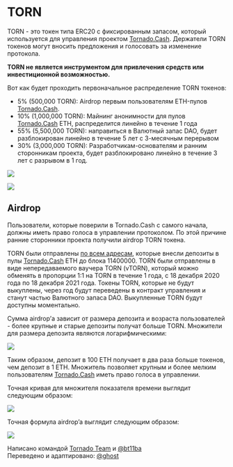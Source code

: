 # TORN

TORN - это токен типа ERC20 с фиксированным запасом, который используется для управления проектом [Tornado.Cash](https://tornado.cash). Держатели TORN токенов могут вносить предложения и голосовать за изменение протокола.

**TORN не является инструментом для привлечения средств или инвестиционной возможностью.**

Вот как будет проходить первоначальное распределение TORN токенов:

* 5% (500,000 TORN): Airdrop первым пользователям ETH-пулов [Tornado.Cash](https://tornado.cash).
* 10% (1,000,000 TORN): Майнинг анонимности для пулов [Tornado.Cash](http://tornado.cash) ETH, распределится линейно в течение 1 года
* 55% (5,500,000 TORN): направиться в Валютный запас DAO, будет разблокирован линейно в течение 5 лет с 3-месячным перерывом
* 30% (3,000,000 TORN): Разработчикам-основателям и ранним сторонникам проекта, будет разблокировано линейно в течение 3 лет с разрывом в 1 год.

![](.gitbook/assets/1-bjggju1rn4\_qoxgcljfneq.png)

![](.gitbook/assets/1-gmc0jw8zr5xfvrk5zyqmya.png)

## Airdrop <a href="f04d" id="f04d"></a>

Пользователи, которые поверили в Tornado.Cash с самого начала, должны иметь право голоса в управлении протоколом. По этой причине ранние сторонники проекта получили airdrop TORN токена.

TORN были отправлены [по всем адресам](https://github.com/tornadocash/airdrop/blob/master/airdrop.csv), которые внесли депозиты в пулы [Tornado.Cash](http://tornado.cash) ETH до блока 11400000. TORN были отправлены в виде непередаваемого ваучера TORN (vTORN), который можно обменять в пропорции 1:1 на TORN в течение 1 года, с 18 декабря 2020 года по 18 декабря 2021 года. Токены TORN, которые не будут выкуплены, через год будут переведены в контракт управления и станут частью Валютного запаса DAO. Выкупленные TORN будут доступны моментально.

Сумма airdrop’а зависит от размера депозита и возраста пользователей - более крупные и старые депозиты получат больше TORN. Множители для размера депозита являются логарифмическими:

![](.gitbook/assets/1-ogfrad8p3gez14zh4jndiq-2x.png)

Таким образом, депозит в 100 ETH получает в два раза больше токенов, чем депозит в 1 ETH. Множитель позволяет крупным и более мелким пользователям [Tornado.Cash](http://tornado.cash) иметь право голоса в управлении.

Точная кривая для множителя показателя времени выглядит следующим образом:

![](.gitbook/assets/1-bje88nlnkbe29-zcs5agkw-2x.png)

Точная формула airdrop’a выглядит следующим образом:

![](.gitbook/assets/1-megm4amqrrkx0qxva9iska-2x.png)

Написано командой [Tornado Team](https://tornado-cash.medium.com/tornado-cash-governance-proposal-a55c5c7d0703) и [@bt11ba](https://torn.community/u/bt11ba/)\
Переведено и адаптировано: [@ghost](https://torn.community/u/ghost/summary)
